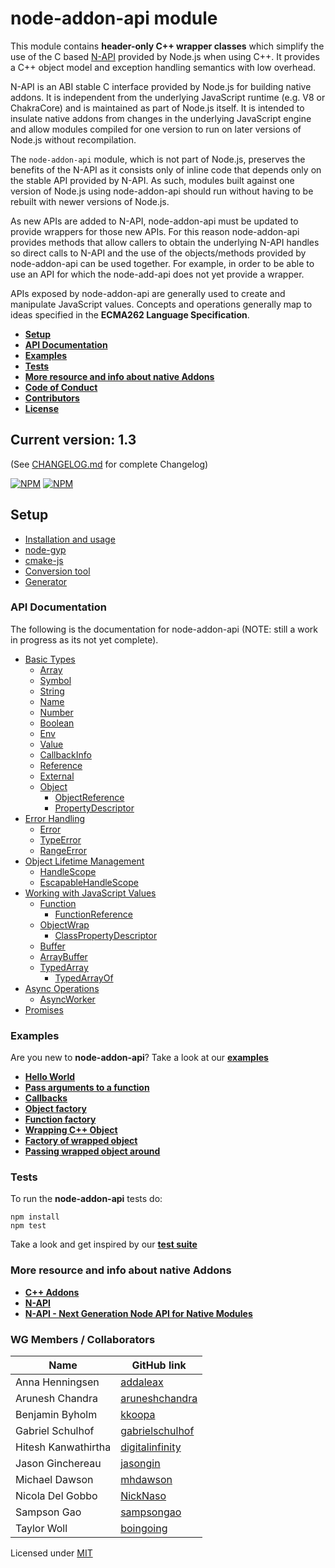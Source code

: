# **node-addon-api module** 
This module contains **header-only C++ wrapper classes** which simplify
the use of the C based [N-API](https://nodejs.org/dist/latest/docs/api/n-api.html)
provided by Node.js when using C++. It provides a C++ object model
and exception handling semantics with low overhead.

N-API is an ABI stable C interface provided by Node.js for building native 
addons. It is independent from the underlying JavaScript runtime (e.g. V8 or ChakraCore)
and is maintained as part of Node.js itself. It is intended to insulate 
native addons from changes in the underlying JavaScript engine and allow 
modules compiled for one version to run on later versions of Node.js without 
recompilation.

The `node-addon-api` module, which is not part of Node.js, preserves the benefits
of the N-API as it consists only of inline code that depends only on the stable API
provided by N-API. As such, modules built against one version of Node.js 
using node-addon-api should run without having to be rebuilt with newer versions
of Node.js.

As new APIs are added to N-API, node-addon-api must be updated to provide
wrappers for those new APIs. For this reason node-addon-api provides
methods that allow callers to obtain the underlying N-API handles so
direct calls to N-API and the use of the objects/methods provided by
node-addon-api can be used together. For example, in order to be able
to use an API for which the node-add-api does not yet provide a wrapper.

APIs exposed by node-addon-api are generally used to create and
manipulate JavaScript values. Concepts and operations generally map
to ideas specified in the **ECMA262 Language Specification**.

- **[Setup](#setup)**
- **[API Documentation](#api)**
- **[Examples](#examples)**
- **[Tests](#tests)**
- **[More resource and info about native Addons](#resources)**
- **[Code of Conduct](CODE_OF_CONDUCT.md)**
- **[Contributors](#contributors)**
- **[License](#license)**

## **Current version: 1.3**

(See [CHANGELOG.md](CHANGELOG.md) for complete Changelog)

[![NPM](https://nodei.co/npm/node-addon-api.png?downloads=true&downloadRank=true)](https://nodei.co/npm/node-addon-api/) [![NPM](https://nodei.co/npm-dl/node-addon-api.png?months=6&height=1)](https://nodei.co/npm/node-addon-api/)

<a name="setup"></a>

## Setup
  - [Installation and usage](doc/setup.md)
  - [node-gyp](doc/node-gyp.md)
  - [cmake-js](doc/cmake-js.md)
  - [Conversion tool](doc/conversion-tool.md)
  - [Generator](doc/generator.md)

<a name="api"></a>

### **API Documentation**

The following is the documentation for node-addon-api (NOTE:
still a work in progress as its not yet complete).

 - [Basic Types](doc/basic_types.md)
    - [Array](doc/array.md)
    - [Symbol](doc/symbol.md)
    - [String](doc/string.md)
    - [Name](doc/name.md)
    - [Number](doc/number.md)
    - [Boolean](doc/boolean.md)
    - [Env](doc/env.md)
    - [Value](doc/value.md)
    - [CallbackInfo](doc/callbackinfo.md)
    - [Reference](doc/reference.md)
    - [External](doc/external.md)
    - [Object](doc/object.md)
        - [ObjectReference](doc/object_reference.md)
        - [PropertyDescriptor](doc/property_descriptor.md)
 - [Error Handling](doc/error_handling.md)
    - [Error](doc/error.md)
    - [TypeError](doc/type_error.md)
    - [RangeError](doc/range_error.md)
 - [Object Lifetime Management](doc/object_lifetime_management.md)
    - [HandleScope](doc/handle_scope.md)
    - [EscapableHandleScope](doc/escapable_handle_scope.md)
 - [Working with JavaScript Values](doc/working_with_javascript_values.md)
    - [Function](doc/function.md)
        - [FunctionReference](doc/function_reference.md)
    - [ObjectWrap](doc/object_wrap.md)
        - [ClassPropertyDescriptor](doc/class_property_descriptor.md)
    - [Buffer](doc/buffer.md)
    - [ArrayBuffer](doc/array_buffer.md)
    - [TypedArray](doc/typed_array.md)
      - [TypedArrayOf](doc/typed_array_of.md)
 - [Async Operations](doc/async_operations.md)
    - [AsyncWorker](doc/async_worker.md)
 - [Promises](doc/promises.md)

<a name="examples"></a>

### **Examples**

Are you new to **node-addon-api**? Take a look at our **[examples](https://github.com/nodejs/abi-stable-node-addon-examples)**

- **[Hello World](https://github.com/nodejs/abi-stable-node-addon-examples/tree/master/1_hello_world/node-addon-api)**
- **[Pass arguments to a function](https://github.com/nodejs/abi-stable-node-addon-examples/tree/master/2_function_arguments/node-addon-api)**
- **[Callbacks](https://github.com/nodejs/abi-stable-node-addon-examples/tree/master/3_callbacks/node-addon-api)**
- **[Object factory](https://github.com/nodejs/abi-stable-node-addon-examples/tree/master/4_object_factory/node-addon-api)**
- **[Function factory](https://github.com/nodejs/abi-stable-node-addon-examples/tree/master/5_function_factory/node-addon-api)**
- **[Wrapping C++ Object](https://github.com/nodejs/abi-stable-node-addon-examples/tree/master/6_object_wrap/node-addon-api)**
- **[Factory of wrapped object](https://github.com/nodejs/abi-stable-node-addon-examples/tree/master/7_factory_wrap/node-addon-api)**
- **[Passing wrapped object around](https://github.com/nodejs/abi-stable-node-addon-examples/tree/master/8_passing_wrapped/node-addon-api)**

<a name="tests"></a>

### **Tests**

To run the **node-addon-api** tests do:

```
npm install
npm test
```

Take a look and get inspired by our **[test suite](https://github.com/nodejs/node-addon-api/tree/master/test)**

<a name="resources"></a>

### **More resource and info about native Addons**
- **[C++ Addons](https://nodejs.org/dist/latest/docs/api/addons.html)**
- **[N-API](https://nodejs.org/dist/latest/docs/api/n-api.html)**
- **[N-API - Next Generation Node API for Native Modules](https://youtu.be/-Oniup60Afs)**

<a name="contributors"></a>

### WG Members / Collaborators
| Name                | GitHub link                                           |
| ------------------- | ----------------------------------------------------- |
| Anna Henningsen     | [addaleax](https://github.com/addaleax)               |
| Arunesh Chandra     | [aruneshchandra](https://github.com/aruneshchandra)   |
| Benjamin Byholm     | [kkoopa](https://github.com/kkoopa)                   |
| Gabriel Schulhof    | [gabrielschulhof](https://github.com/gabrielschulhof) |
| Hitesh Kanwathirtha | [digitalinfinity](https://github.com/digitalinfinity) |
| Jason Ginchereau    | [jasongin](https://github.com/jasongin)               |
| Michael Dawson      | [mhdawson](https://github.com/mhdawson)               |
| Nicola Del Gobbo    | [NickNaso](https://github.com/NickNaso)               |
| Sampson Gao         | [sampsongao](https://github.com/sampsongao)           |
| Taylor Woll         | [boingoing](https://github.com/boingoing)             |

<a name="license"></a>

Licensed under [MIT](./LICENSE.md)
